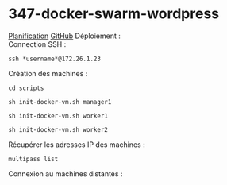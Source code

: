 # 347-docker-swarm-wordpress
[Planification](https://github.com/users/joaberch/projects/2/views/1)
[GitHub](https://github.com/joaberch/347-docker-swarm-wordpress)
Déploiement :  
Connection SSH :  
```
ssh *username*@172.26.1.23
```  
Création des machines :  
```
cd scripts
```  
```
sh init-docker-vm.sh manager1
```  
```
sh init-docker-vm.sh worker1
```  
```
sh init-docker-vm.sh worker2
```  
Récupérer les adresses IP des machines :  
```
multipass list
```  
Connexion au machines distantes :  
